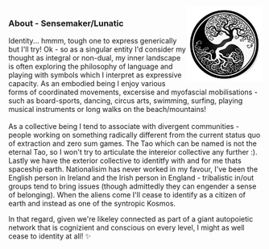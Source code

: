<img align="right" src="https://github.com/Joshfairhead/Joshfairhead/blob/master/treeyangyin.jpg" alt="From little things big things grow" width=150px height=150px/>


### About - Sensemaker/Lunatic

Identity... hmmm, tough one to express generically but I'll try! Ok - so as a singular entity I'd consider my thought as integral or non-dual, my inner landscape is often exploring the philosophy of language and playing with symbols which I interpret as expressive capacity. As an embodied being I enjoy various forms of coordinated movements, excersise and myofascial mobilisations - such as board-sports, dancing, circus arts, swimming, surfing, playing musical instruments or long walks on the beach/mountains!
<br> </br>
As a collective being I tend to associate with divergent communities - people working on something radically different from the current status quo of extraction and zero sum games. The Tao which can be named is not the eternal Tao, so I won't try to articulate the intereior collective any further :). Lastly we have the exterior collective to identitfy with and for me thats spaceship earth. Nationalisim has never worked in my favour, I've been the English person in Ireland and the Irish person in England - tribalistic in/out groups tend to bring issues (though admittedly they can engender a sense of belonging). When the aliens come I'll cease to identify as a citizen of earth and instead as one of the syntropic Kosmos. 

In that regard, given we're likeley connected as part of a giant autopoietic network that is cognizient and conscious on every level, I might as well cease to identity at all! ✨ 




<!--
**Joshfairhead/Joshfairhead** is a ✨ _special_ ✨ repository because its `README.md` (this file) appears on your GitHub profile.

Here are some ideas to get you started:

- 🔭 I’m currently working on ...
- 🌱 I’m currently learning ...
- 👯 I’m looking to collaborate on ...
- 🤔 I’m looking for help with ...
- 💬 Ask me about ...
- 📫 How to reach me: ...
- 😄 Pronouns: ...
- ⚡ Fun fact: ...
-->
